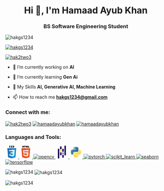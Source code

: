<h1 align="center">Hi 👋, I'm Hamaad Ayub Khan</h1>
<h3 align="center">BS Software Engineering Student</h3>

<p align="left"> <img src="https://komarev.com/ghpvc/?username=hakgs1234&label=Profile%20views&color=0e75b6&style=flat" alt="hakgs1234" /> </p>

<p align="left"> <a href="https://github.com/ryo-ma/github-profile-trophy"><img src="https://github-profile-trophy.vercel.app/?username=hakgs1234" alt="hakgs1234" /></a> </p>

<p align="left"> <a href="https://twitter.com/hak2two3" target="blank"><img src="https://img.shields.io/twitter/follow/hak2two3?logo=twitter&style=for-the-badge" alt="hak2two3" /></a> </p>

- 🔭 I’m currently working on **AI**

- 🌱 I’m currently learning **Gen Ai**

- 💬 My Skills **AI, Generative AI, Machine Learning**

- 📫 How to reach me **hakgs1234@gmail.com**

<h3 align="left">Connect with me:</h3>
<p align="left">
<a href="https://twitter.com/hak2two3" target="blank"><img align="center" src="https://raw.githubusercontent.com/rahuldkjain/github-profile-readme-generator/master/src/images/icons/Social/twitter.svg" alt="hak2two3" height="30" width="40" /></a>
<a href="https://fb.com/hamaadayubkhan" target="blank"><img align="center" src="https://raw.githubusercontent.com/rahuldkjain/github-profile-readme-generator/master/src/images/icons/Social/facebook.svg" alt="hamaadayubkhan" height="30" width="40" /></a>
<a href="https://instagram.com/hamaadayubkhan" target="blank"><img align="center" src="https://raw.githubusercontent.com/rahuldkjain/github-profile-readme-generator/master/src/images/icons/Social/instagram.svg" alt="hamaadayubkhan" height="30" width="40" /></a>
</p>

<h3 align="left">Languages and Tools:</h3>
<p align="left"> <a href="https://www.w3schools.com/css/" target="_blank" rel="noreferrer"> <img src="https://raw.githubusercontent.com/devicons/devicon/master/icons/css3/css3-original-wordmark.svg" alt="css3" width="40" height="40"/> </a> <a href="https://www.w3.org/html/" target="_blank" rel="noreferrer"> <img src="https://raw.githubusercontent.com/devicons/devicon/master/icons/html5/html5-original-wordmark.svg" alt="html5" width="40" height="40"/> </a> <a href="https://opencv.org/" target="_blank" rel="noreferrer"> <img src="https://www.vectorlogo.zone/logos/opencv/opencv-icon.svg" alt="opencv" width="40" height="40"/> </a> <a href="https://pandas.pydata.org/" target="_blank" rel="noreferrer"> <img src="https://raw.githubusercontent.com/devicons/devicon/2ae2a900d2f041da66e950e4d48052658d850630/icons/pandas/pandas-original.svg" alt="pandas" width="40" height="40"/> </a> <a href="https://www.python.org" target="_blank" rel="noreferrer"> <img src="https://raw.githubusercontent.com/devicons/devicon/master/icons/python/python-original.svg" alt="python" width="40" height="40"/> </a> <a href="https://pytorch.org/" target="_blank" rel="noreferrer"> <img src="https://www.vectorlogo.zone/logos/pytorch/pytorch-icon.svg" alt="pytorch" width="40" height="40"/> </a> <a href="https://scikit-learn.org/" target="_blank" rel="noreferrer"> <img src="https://upload.wikimedia.org/wikipedia/commons/0/05/Scikit_learn_logo_small.svg" alt="scikit_learn" width="40" height="40"/> </a> <a href="https://seaborn.pydata.org/" target="_blank" rel="noreferrer"> <img src="https://seaborn.pydata.org/_images/logo-mark-lightbg.svg" alt="seaborn" width="40" height="40"/> </a> <a href="https://www.tensorflow.org" target="_blank" rel="noreferrer"> <img src="https://www.vectorlogo.zone/logos/tensorflow/tensorflow-icon.svg" alt="tensorflow" width="40" height="40"/> </a> </p>

<p><img align="left" src="https://github-readme-stats.vercel.app/api/top-langs?username=hakgs1234&show_icons=true&locale=en&layout=compact" alt="hakgs1234" /></p>

<p>&nbsp;<img align="center" src="https://github-readme-stats.vercel.app/api?username=hakgs1234&show_icons=true&locale=en" alt="hakgs1234" /></p>

<p><img align="center" src="https://github-readme-streak-stats.herokuapp.com/?user=hakgs1234&" alt="hakgs1234" /></p>
